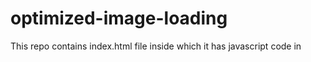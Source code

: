 # optimized-image-loading

This repo contains index.html file inside which it has javascript code in <Script> tag which can be used to optimize the image loading

 imageUrls.forEach(user => {
    const imageUrl = user.image;
    const img = new Image();
    img.src = imageUrl;
});

Whenever the user loads this page for first time this loop runs and caches the image element to browser
and on next load images are fetched from browser cache

to experience the differece we use following steps
- go to chrome developer tool for this page
- go to network and check the disable cache and set throttling to slow 3g and now reload page 2 3 times, page will each time load the image from source url and take more time to load
- now uncheck the disable cache and keep throttling to slow 3g and now reload, on first load page may take time and cache the image to browser and on next load loading time will be significantly reduced
